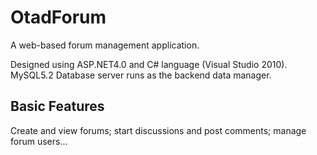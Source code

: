 # OtadForum

A web-based forum management application. 

Designed using ASP.NET4.0 and C# language (Visual Studio 2010). MySQL5.2 Database server runs as the backend data manager.

## Basic Features 

Create and view forums; 
start discussions and post comments; 
manage forum users...
